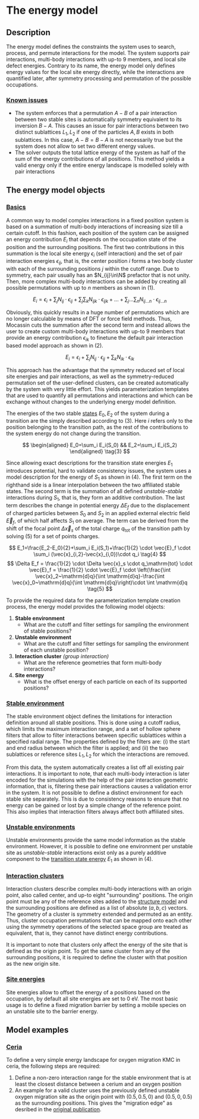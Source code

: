 # The energy model

## Description

The energy model defines the constraints the system uses to search, process, and permute interactions for the model. The system supports pair interactions, multi-body interactions with up-to 9 members, and local site defect energies. Contrary to its name, the energy model only defines energy values for the local site energy directly, while the interactions are quantified later, after symmetry processing and permutation of the possible occupations.

### [**Known issues**](#known-issues)

- The system enforces that a permutation $A-B$ of a pair interaction between two stable sites is automatically symmetry equivalent to its inversion $B-A$. This causes an issue for pair interactions between two distinct sublattices $L_1,L_2$ if one of the particles $A,B$ exists in both sublattices. In this case, $A-B=B-A$ is not necessarily true but the system does not allow to set two different energy values.
- The solver outputs the total lattice energy of the system as half of the sum of the energy contributions of all positions. This method yields a valid energy only if the entire energy landscape is modelled solely with pair interactions

## The energy model objects

### [Basics](#basics)

A common way to model complex interactions in a fixed position system is based on a summation of multi-body interactions of increasing size till a certain cutoff. In this fashion, each position of the system can be assigned an energy contribution $E_i$ that depends on the occupation state of the position and the surrounding positions. The first two contributions in this summation is the local site energy $\epsilon_i$ (self interaction) and the set of pair interaction energies $\epsilon_{ij}$, that is, the center position $i$ forms a two body cluster with each of the surrounding positions $j$ within the cutoff range. Due to symmetry, each pair usually has an $N_{ij}\in\N$ prefactor that is not unity. Then, more complex multi-body interactions can be added by creating all possible permutations with up to $n$ members as shown in (1).

$$
E_i=\epsilon_i + \sum_j N_{ij} \cdot \epsilon_{ij} + \sum_j\sum_k N_{ijk} \cdot \epsilon_{ijk} +...+\sum_j...\sum_n N_{ij...n} \cdot \epsilon_{ij...n}
\tag{1}
$$

Obviously, this quickly results in a huge number of permutations which are no longer calculable by means of DFT or force field methods. Thus, Mocassin cuts the summation after the second term and instead allows the user to create custom multi-body interactions with up-to 9 members that provide an energy contribution $\epsilon_{ik}$ to finetune the default pair interaction based model approach as shown in (2).

$$
E_i=\epsilon_i + \sum_j N_{ij} \cdot \epsilon_{ij} + \sum_k N_{ik} \cdot \epsilon_{ik} 
\tag{2}
$$

This approach has the advantage that the symmetry reduced set of local site energies and pair interactions, as well as the symmetry-reduced permutation set of the user-defined clusters, can be created automatically by the system with very little effort. This yields parameterization templates that are used to quantify all permutations and interactions and which can be exchange without changes to the underlying energy model definition.

The energies of the two stable [states](./transition-model.md) $E_0,E_2$ of the system during a transition are the simply described according to (3). Here $i$ refers only to the position belonging to the transition path, as the rest of the contributions to the system energy do not change during the transition.

$$
\begin{aligned}
   E_0=\sum_i E_i(S_0) && E_2=\sum_i E_i(S_2)
\end{aligned}
\tag{3}
$$

Since allowing exact descriptions for the transition state energies $E_1$ introduces potential, hard to validate consistency issues, the system uses a model description for the energy of $S_1$ as shown in (4). The first term on the righthand side is a linear interpolation between the two affiliated stable states. The second term is the summation of all defined *unstable-stable* interactions during $S_1$, that is, they form an additive contribution. The last term describes the change in potential energy $\Delta E_f$ due to the displacement of charged particles between $S_0$ and $S_2$ in an applied external electric field $\vec{E}_f$, of which half affects $S_1$ on average. The term can be derived from the shift of the focal point $\Delta \vec{x}_s$ of the total charge $q_\mathrm{tot}$ of the transition path by solving (5) for a set of points charges.

$$
E_1=\frac{E_2-E_0}{2}+\sum_i E_i(S_1)+\frac{1}{2} \cdot \vec{E}_f \cdot \sum_i (\vec{x}_{i,2}-\vec{x}_{i,0})\cdot q_i
\tag{4}
$$
$$
\Delta E_f = \frac{1}{2} \cdot \Delta \vec{x}_s \cdot q_\mathrm{tot} \cdot \vec{E}_f
= \frac{1}{2} \cdot \vec{E}_f \cdot \left(\frac{\int \vec{x}_2~\mathrm{d}q}{\int \mathrm{d}q}-\frac{\int \vec{x}_0~\mathrm{d}q}{\int \mathrm{d}q}\right)\cdot \int \mathrm{d}q
\tag{5}
$$

To provide the required data for the parameterization template creation process, the energy model provides the following model objects:

1. **Stable environment**
   - What are the cutoff and filter settings for sampling the environment of stable positions?
2. **Unstable environment**
   - What are the cutoff and filter settings for sampling the environment of each unstable position?
3. **Interaction cluster** *(group interaction)*
   - What are the reference geometries that form multi-body interactions?
4. **Site energy**
   - What is the offset energy of each particle on each of its supported positions?

### [Stable environment](#stable-environment-cutoff-range)

The stable environment object defines the limitations for interaction definition around all stable positions. This is done using a cutoff radius, which limits the maximum interaction range, and a set of hollow sphere filters that allow to filter interactions between specific sublattices within a specified radial range. The properties defined by the filters are: (i) the start and end radius between which the filter is applied; and (ii) the two sublattices or reference sites $L_1,L_2$ for which the interactions are removed.

From this data, the system automatically creates a list off all existing pair interactions. It is important to note, that each multi-body interaction is later encoded for the simulations with the help of the pair interaction geometric information, that is, filtering these pair interactions causes a validation error in the system. It is not possible to define a distinct environment for each stable site separately. This is due to consistency reasons to ensure that no energy can be gained or lost by a simple change of the reference point. This also implies that interaction filters always affect both affiliated sites.

### [Unstable environments](#unstable-environments)

Unstable environments provide the same model information as the stable environment. However, it is possible to define one environment per unstable site as *unstable-stable* interactions exist only as a purely additive component to the [transition state energy](./transition-model.md) $E_1$ as shown in (4).

### [Interaction clusters](#group-interaction)

Interaction clusters describe complex multi-body interactions with an origin point, also called center, and up-to eight "surrounding" positions. The origin point must be any of the reference sites added to the [structure model](./structure-model.md) and the surrounding positions are defined as a list of absolute $(a,b,c)$ vectors. The geometry of a cluster is symmetry extended and permuted as an entity. Thus, cluster occupation permutations that can be mapped onto each other using the symmetry operations of the selected space group are treated as equivalent, that is, they cannot have distinct energy contributions.

It is important to note that clusters only affect the energy of the site that is defined as the origin point. To get the same cluster from any of the surrounding positions, it is required to define the cluster with that position as the new origin site.

### [Site energies](#site-energies)

Site energies allow to offset the energy of a positions based on the occupation, by default all site energies are set to 0 eV. The most basic usage is to define a fixed migration barrier by setting a mobile species on an unstable site to the barrier energy.

## Model examples

### [Ceria](#ceria)

To define a very simple energy landscape for oxygen migration KMC in ceria, the following steps are required:
1. Define a non-zero interaction range for the stable environment that is at least the closest distance between a cerium and an oxygen position
2. An example for a valid cluster uses the previously defined unstable oxygen migration site as the origin point with $(0.5, 0.5, 0)$ and $(0.5, 0, 0.5)$ as the surrounding positions. This gives the "migration edge" as desribed in the [original publication](http://dx.doi.org/10.1002/jcc.26418).